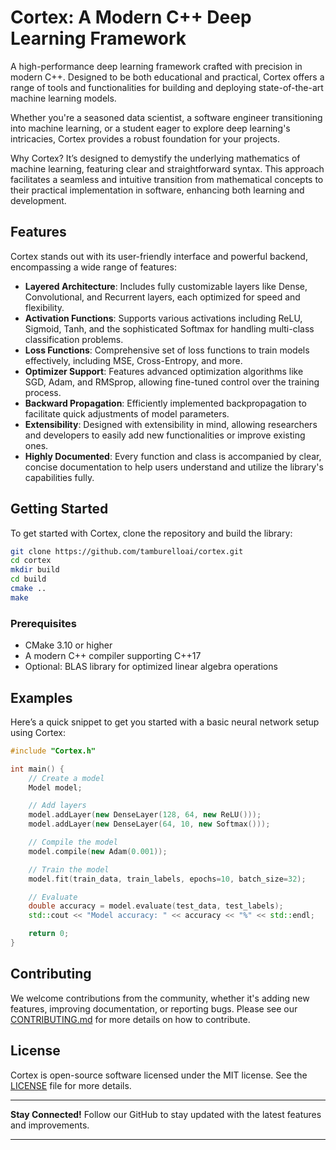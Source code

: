# Cortex: A Modern C++ Deep Learning Framework 

A high-performance deep learning framework crafted with precision in modern C++. Designed to be both educational and practical, Cortex offers a range of tools and functionalities for building and deploying state-of-the-art machine learning models.

Whether you're a seasoned data scientist, a software engineer transitioning into machine learning, or a student eager to explore deep learning's intricacies, Cortex provides a robust foundation for your projects.

Why Cortex? It’s designed to demystify the underlying mathematics of machine learning, featuring clear and straightforward syntax. This approach facilitates a seamless and intuitive transition from mathematical concepts to their practical implementation in software, enhancing both learning and development.
## Features

Cortex stands out with its user-friendly interface and powerful backend, encompassing a wide range of features:

- **Layered Architecture**: Includes fully customizable layers like Dense, Convolutional, and Recurrent layers, each optimized for speed and flexibility.
- **Activation Functions**: Supports various activations including ReLU, Sigmoid, Tanh, and the sophisticated Softmax for handling multi-class classification problems.
- **Loss Functions**: Comprehensive set of loss functions to train models effectively, including MSE, Cross-Entropy, and more.
- **Optimizer Support**: Features advanced optimization algorithms like SGD, Adam, and RMSprop, allowing fine-tuned control over the training process.
- **Backward Propagation**: Efficiently implemented backpropagation to facilitate quick adjustments of model parameters.
- **Extensibility**: Designed with extensibility in mind, allowing researchers and developers to easily add new functionalities or improve existing ones.
- **Highly Documented**: Every function and class is accompanied by clear, concise documentation to help users understand and utilize the library's capabilities fully.

## Getting Started

To get started with Cortex, clone the repository and build the library:

```bash
git clone https://github.com/tamburelloai/cortex.git
cd cortex
mkdir build
cd build
cmake ..
make
```

### Prerequisites

- CMake 3.10 or higher
- A modern C++ compiler supporting C++17
- Optional: BLAS library for optimized linear algebra operations

## Examples

Here’s a quick snippet to get you started with a basic neural network setup using Cortex:

```cpp
#include "Cortex.h"

int main() {
    // Create a model
    Model model;

    // Add layers
    model.addLayer(new DenseLayer(128, 64, new ReLU()));
    model.addLayer(new DenseLayer(64, 10, new Softmax()));

    // Compile the model
    model.compile(new Adam(0.001));

    // Train the model
    model.fit(train_data, train_labels, epochs=10, batch_size=32);

    // Evaluate
    double accuracy = model.evaluate(test_data, test_labels);
    std::cout << "Model accuracy: " << accuracy << "%" << std::endl;

    return 0;
}
```

## Contributing

We welcome contributions from the community, whether it's adding new features, improving documentation, or reporting bugs. Please see our [CONTRIBUTING.md](https://github.com/tamburelloai/cortex/blob/main/CONTRIBUTING.md) for more details on how to contribute.

## License

Cortex is open-source software licensed under the MIT license. See the [LICENSE](https://github.com/tamburelloai/cortex/blob/main/LICENSE) file for more details.

---

**Stay Connected!** Follow our GitHub to stay updated with the latest features and improvements.

---
